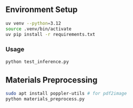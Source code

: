## Environment Setup

```bash
uv venv --python=3.12
source .venv/bin/activate
uv pip install -r requirements.txt
```

### Usage

```bash
python test_inference.py
```

## Materials Preprocessing

```bash
sudo apt install poppler-utils # for pdf2image
python materials_preprocess.py
```